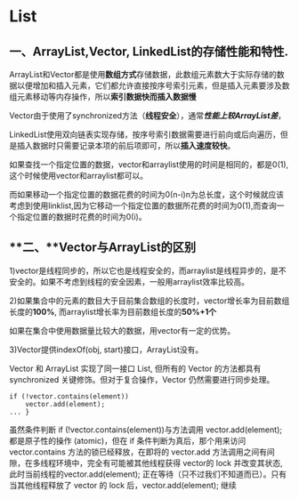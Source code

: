 # **List**

## **一、ArrayList,Vector, LinkedList的存储性能和特性.**

ArrayList和Vector都是使用**数组方式**存储数据，此数组元素数大于实际存储的数据以便增加和插入元素，它们都允许直接按序号索引元素，但是插入元素要涉及数组元素移动等内存操作，所以**索引数据快而插入数据慢**

Vector由于使用了synchronized方法（**线程安全**），通常***性能上较ArrayList差***，

LinkedList使用双向链表实现存储，按序号索引数据需要进行前向或后向遍历，但是插入数据时只需要记录本项的前后项即可，所以**插入速度较快**。

如果查找一个指定位置的数据，vector和arraylist使用的时间是相同的，都是0(1),这个时候使用vector和arraylist都可以。

而如果移动一个指定位置的数据花费的时间为0(n-i)n为总长度，这个时候就应该考虑到使用linklist,因为它移动一个指定位置的数据所花费的时间为0(1),而查询一个指定位置的数据时花费的时间为0(i)。

## **二、**Vector与ArrayList的区别

1)vector是线程同步的，所以它也是线程安全的，而arraylist是线程异步的，是不安全的。如果不考虑到线程的安全因素，一般用arraylist效率比较高。

2)如果集合中的元素的数目大于目前集合数组的长度时，vector增长率为目前数组长度的**100%**, 而arraylist增长率为目前数组长度的**50%+1个**

如果在集合中使用数据量比较大的数据，用vector有一定的优势。

3)Vector提供indexOf(obj, start)接口，ArrayList没有。

Vector 和 ArrayList 实现了同一接口 List, 但所有的 Vector 的方法都具有 synchronized 关键修饰。但对于复合操作，Vector 仍然需要进行同步处理。

```
if (!vector.contains(element))  
	vector.add(element);     
... }
```

虽然条件判断 if (!vector.contains(element))与方法调用 vector.add(element); 都是原子性的操作 (atomic)，但在 if 条件判断为真后，那个用来访问vector.contains 方法的锁已经释放，在即将的 vector.add 方法调用之间有间隙，在多线程环境中，完全有可能被其他线程获得 vector的 lock 并改变其状态, 此时当前线程的vector.add(element); 正在等待（只不过我们不知道而已）。只有当其他线程释放了 vector 的 lock 后，vector.add(element); 继续